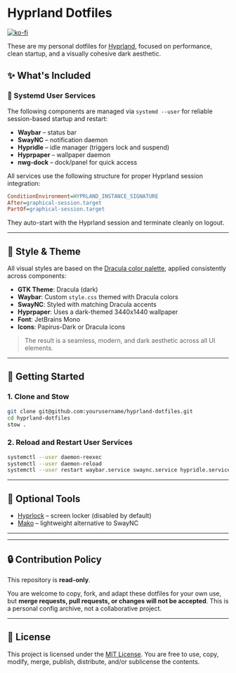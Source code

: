 # Hyprland Dotfiles 
[![ko-fi](https://ko-fi.com/img/githubbutton_sm.svg)](https://ko-fi.com/J3J01HKVYF)

These are my personal dotfiles for [Hyprland](https://github.com/hyprwm/Hyprland), focused on performance, clean startup, and a visually cohesive dark aesthetic.

## ✨ What's Included

### 🔧 Systemd User Services

The following components are managed via `systemd --user` for reliable session-based startup and restart:

- **Waybar** – status bar
- **SwayNC** – notification daemon
- **Hypridle** – idle manager (triggers lock and suspend)
- **Hyprpaper** – wallpaper daemon
- **nwg-dock** – dock/panel for quick access

All services use the following structure for proper Hyprland session integration:

```ini
ConditionEnvironment=HYPRLAND_INSTANCE_SIGNATURE
After=graphical-session.target
PartOf=graphical-session.target
```

They auto-start with the Hyprland session and terminate cleanly on logout.

---

## 🎨 Style & Theme

All visual styles are based on the [Dracula color palette](https://draculatheme.com/), applied consistently across components:

- **GTK Theme**: Dracula (dark)
- **Waybar**: Custom `style.css` themed with Dracula colors
- **SwayNC**: Styled with matching Dracula accents
- **Hyprpaper**: Uses a dark-themed 3440x1440 wallpaper
- **Font**: JetBrains Mono
- **Icons**: Papirus-Dark or Dracula icons

> The result is a seamless, modern, and dark aesthetic across all UI elements.

---

## 🚀 Getting Started

### 1. Clone and Stow

```bash
git clone git@github.com:yourusername/hyprland-dotfiles.git
cd hyprland-dotfiles
stow .
```

### 2. Reload and Restart User Services

```bash
systemctl --user daemon-reexec
systemctl --user daemon-reload
systemctl --user restart waybar.service swaync.service hypridle.service hyprpaper.service nwg-dock.service
```

---

## 🧩 Optional Tools

- [Hyprlock](https://wiki.hyprland.org/Useful-Utilities/Hyprlock/) – screen locker (disabled by default)
- [Mako](https://github.com/emersion/mako) – lightweight alternative to SwayNC

---

---

## 🔒 Contribution Policy

This repository is **read-only**.

You are welcome to copy, fork, and adapt these dotfiles for your own use, but **merge requests, pull requests, or changes will not be accepted**. This is a personal config archive, not a collaborative project.

---


## 📜 License

This project is licensed under the [MIT License](https://opensource.org/licenses/MIT). You are free to use, copy, modify, merge, publish, distribute, and/or sublicense the contents.

